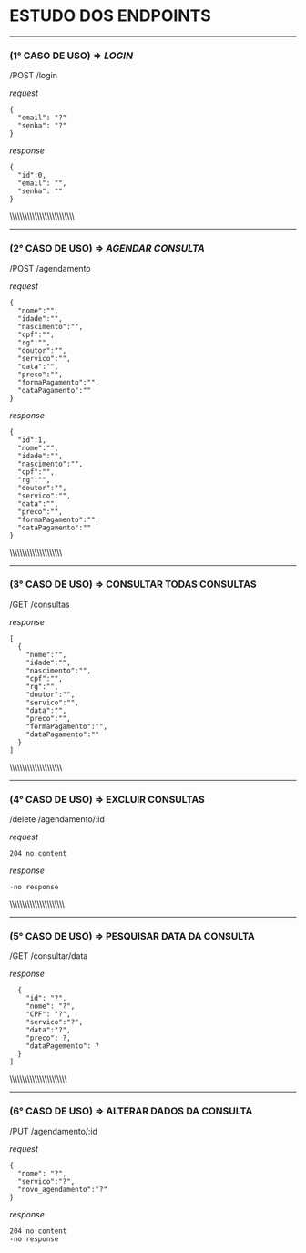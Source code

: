   
# ESTUDO DOS ENDPOINTS
<hr/>

### (1° CASO DE USO) => _LOGIN_

/POST   /login

_request_

```
{
  "email": "?"
  "senha": "?"
}
```

_response_
```
{
  "id":0,
  "email": "",
  "senha": ""
}
```
\\\\\\\\\\\\\\\\\\\\\\\\\\\\\\\\\\\\\\\\\\\\\\\\\\\\
<hr/>

### (2° CASO DE USO) => _AGENDAR CONSULTA_ 

/POST      /agendamento

_request_

```
{
  "nome":"",
  "idade":"",
  "nascimento":"",
  "cpf":"",
  "rg":"",
  "doutor":"",
  "servico":"",
  "data":"",
  "preco":"",
  "formaPagamento":"",
  "dataPagamento":""
}
```
_response_
```
{
  "id":1,
  "nome":"",
  "idade":"",
  "nascimento":"",
  "cpf":"",
  "rg":"",
  "doutor":"",
  "servico":"",
  "data":"",
  "preco":"",
  "formaPagamento":"",
  "dataPagamento":""
}
```

\\\\\\\\\\\\\\\\\\\\\\\\\\\\\\\\\\\\\\\\\\
<hr/>

### (3° CASO DE USO) => CONSULTAR TODAS CONSULTAS


/GET     /consultas

_response_
```
[
  {
    "nome":"",
    "idade":"",
    "nascimento":"",
    "cpf":"",
    "rg":"",
    "doutor":"",
    "servico":"",
    "data":"",
    "preco":"",
    "formaPagamento":"",
    "dataPagamento":""
  }
]
```
\\\\\\\\\\\\\\\\\\\\\\\\\\\\\\\\\\\\\\\\\\
<hr/>

### (4° CASO DE USO) => EXCLUIR CONSULTAS

/delete    /agendamento/:id             

_request_
```
204 no content
```

_response_
```
-no response
```
\\\\\\\\\\\\\\\\\\\\\\\\\\\\\\\\\\\\\\\\\\\\
<hr/>

### (5° CASO DE USO) => PESQUISAR DATA DA CONSULTA
/GET   /consultar/data         

_response_
```[
  {
    "id": "?",
    "nome": "?",
    "CPF": "?",
    "servico":"?",
    "data":"?",
    "preco": ?,
    "dataPagemento": ?
  }
]
```
\\\\\\\\\\\\\\\\\\\\\\\\\\\\\\\\\\\\\\\\\\\\\\
<hr/>

### (6° CASO DE USO) => ALTERAR DADOS DA CONSULTA

/PUT     /agendamento/:id

_request_
```
{   
  "nome": "?",
  "servico":"?",
  "novo_agendamento":"?"
}
```
_response_
```
204 no content
-no response
```
